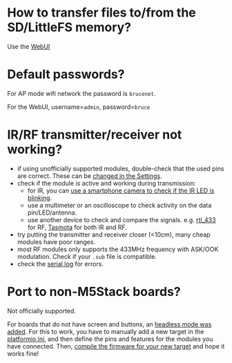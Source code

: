 
# How to transfer files to/from the SD/LittleFS memory?

Use the [WebUI](https://github.com/pr3y/Bruce/wiki/Others#webui)


# Default passwords?

For AP mode wifi network the password is `brucenet`.

For the WebUI, username=`admin`, password=`bruce`


# IR/RF transmitter/receiver not working?

 - if using unofficially supported modules, double-check that the used pins are correct. These can be [changed in the Settings](https://www.youtube.com/watch?v=i4wRNeGQJfw).
 - check if the module is active and working during transmission:
   - for IR, you can [use a smartphone camera to check if the IR LED is blinking](https://www.youtube.com/watch?v=i4wRNeGQJfw).
   - use a multimeter or an oscilloscope to check activity on the data pin/LED/antenna.
   - use another device to check and compare the signals. e.g. [rtl_433](https://github.com/merbanan/rtl_433) for RF, [Tasmota](https://tasmota.github.io/docs/Tasmota-IR/) for both IR and RF.
 - try putting the transmitter and receiver closer (<10cm), many cheap modules have poor ranges.
 - most RF modules only supports the 433MHz frequency with ASK/OOK modulation. Check if your `.sub` file is compatible.
 - check the [serial log](https://github.com/pr3y/Bruce/wiki/Serial) for errors.

# Port to non-M5Stack boards?

Not officially supported.

For boards that do not have screen and buttons, an [headless mode was added](https://github.com/pr3y/Bruce/issues/107).
For this to work, you have to manually add a new target in the [platformio.ini](https://github.com/pr3y/Bruce/blob/main/platformio.ini), and then define the pins and features for the modules you have connected.
Then, [compile the firmware for your new target](https://github.com/pr3y/Bruce/wiki/Building-from-source) and hope it works fine!
